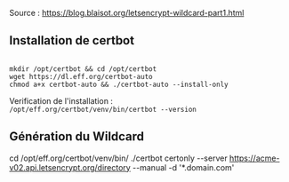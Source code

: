 Source : https://blog.blaisot.org/letsencrypt-wildcard-part1.html

## Installation de certbot
<code>
mkdir /opt/certbot && cd /opt/certbot
wget https://dl.eff.org/certbot-auto
chmod a+x certbot-auto && ./certbot-auto --install-only
</code>

Verification de l'installation :
<code>
/opt/eff.org/certbot/venv/bin/certbot --version
</code>

## Génération du Wildcard

cd /opt/eff.org/certbot/venv/bin/
./certbot certonly --server https://acme-v02.api.letsencrypt.org/directory --manual -d '*.domain.com'
